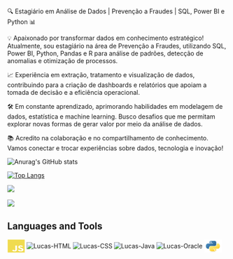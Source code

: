 🔍 Estagiário em Análise de Dados | Prevenção a Fraudes | SQL, Power BI e Python 📊

💡 Apaixonado por transformar dados em conhecimento estratégico! Atualmente, sou estagiário na área de Prevenção a Fraudes, utilizando SQL, Power BI, Python, Pandas e R para análise de padrões, detecção de anomalias e otimização de processos.

📈 Experiência em extração, tratamento e visualização de dados, contribuindo para a criação de dashboards e relatórios que apoiam a tomada de decisão e a eficiência operacional.

🛠️ Em constante aprendizado, aprimorando habilidades em modelagem de dados, estatística e machine learning. Busco desafios que me permitam explorar novas formas de gerar valor por meio da análise de dados.

📚 Acredito na colaboração e no compartilhamento de conhecimento. Vamos conectar e trocar experiências sobre dados, tecnologia e inovação!





 
<div>

![Anurag's GitHub stats](https://github-readme-stats.vercel.app/api?username=EuLucasMoura&show_icons=true&theme=transparent)

[![Top Langs](https://github-readme-stats.vercel.app/api/top-langs/?username=EuLucasMoura&theme=transparent)](https://github.com/anuraghazra/github-readme-stats)

<div>

<a href="https://www.linkedin.com/in/lucas-moura-0a910024b/" target="_blank"><img src="https://img.shields.io/badge/-LinkedIn-%230077B5?style=for-the-badge&logo=linkedin&logoColor=white" target="_blank"></a> 

<a href = "mailto:eulucasjmoura@outlook.com"><img src="https://img.shields.io/badge/Microsoft_Outlook-0078D4?style=for-the-badge&logo=microsoft-outlook&logoColor=white"></a>

 <h2> Languages and Tools </h2>
 <div>


<img align="center" alt="Lucas-Js" height="30" width="40" src="https://raw.githubusercontent.com/devicons/devicon/master/icons/javascript/javascript-plain.svg">
<img align="center" alt="Lucas-HTML" height="30" width="40" src="https://cdn.jsdelivr.net/gh/devicons/devicon/icons/html5/html5-original.svg" />
<img align="center" alt="Lucas-CSS" height="30" width="40" src="https://cdn.jsdelivr.net/gh/devicons/devicon/icons/css3/css3-original.svg" />
<img align="center" alt="Lucas-Java" height="30" width="40" src="https://cdn.jsdelivr.net/gh/devicons/devicon@latest/icons/java/java-original-wordmark.svg" />
<img align="center" alt="Lucas-Oracle" height="30" width="40" src="https://cdn.jsdelivr.net/gh/devicons/devicon/icons/oracle/oracle-original.svg" />
<img align="center" alt="Lucas-Python" height="30" width="40" src="https://raw.githubusercontent.com/devicons/devicon/master/icons/python/python-original.svg">
          
          
          
